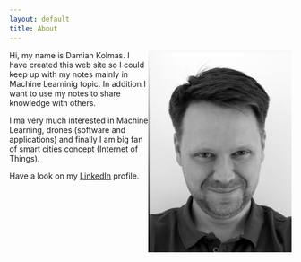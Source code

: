 ```yaml
---
layout: default
title: About
---
```


<img src="Damian_4.JPG" class="profile-picture" width="256" align="right">

Hi, my name is Damian Kolmas.
I have created this web site so I could keep up with my notes mainly in Machine Learninig topic. In addition I want to use my notes to share knowledge with others.

I ma very much interested in Machine Learning, drones (software and applications) and finally I am big fan of smart cities concept (Internet of Things).

Have a look on my [LinkedIn](https://www.linkedin.com/in/damian-kolmas-1833334/) profile.
